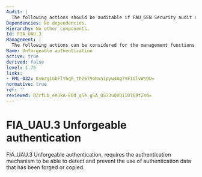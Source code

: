 ```yaml
---
Audit: |
  The following actions should be auditable if FAU_GEN Security audit data generation is included in the PP, PP-Module, functional package or ST: a) minimal: Detection of fraudulent authentication data; b) basic: All immediate measures taken and results of checks on the fraudulent data.
Dependencies: No dependencies.
Hierarchy: No other components.
Id: FIA_UAU.3
Management: |
  The following actions can be considered for the management functions in FMT: a) there are no management activities foreseen.
Name: Unforgeable authentication
active: true
derived: false
level: 1.75
links:
- FML-032: Ks6zg1GbFlYbqF_thZ6T9oNvaipyw4Ag7VFIOlvWsOU=
normative: true
ref: ''
reviewed: DZrfLb_ee3kA-E0d_q5e_gSA_QS73uQVQ1I0T69tZsQ=
---
```


# FIA_UAU.3 Unforgeable authentication

FIA_UAU.3 Unforgeable authentication, requires the authentication mechanism to be able to detect and prevent the use of authentication data that has been forged or copied.